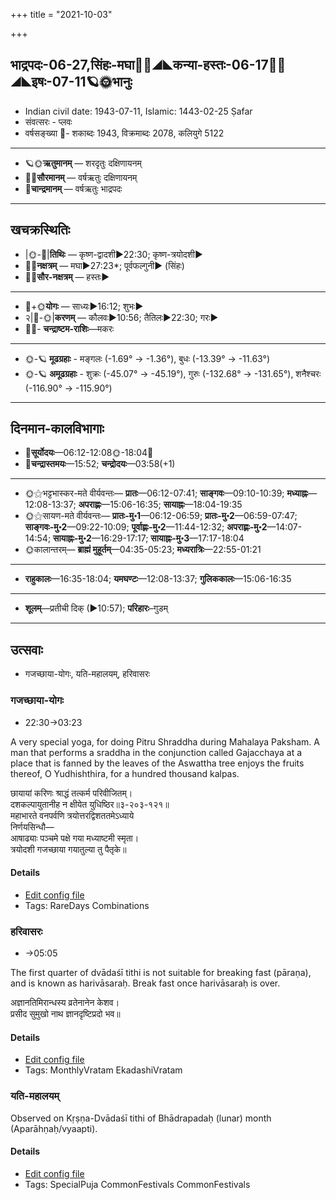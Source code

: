 +++
title = "2021-10-03"

+++
## भाद्रपदः-06-27,सिंहः-मघा🌛🌌◢◣कन्या-हस्तः-06-17🌌🌞◢◣इषः-07-11🪐🌞भानुः
- Indian civil date: 1943-07-11, Islamic: 1443-02-25 Ṣafar
- संवत्सरः - प्लवः
- वर्षसङ्ख्या 🌛- शकाब्दः 1943, विक्रमाब्दः 2078, कलियुगे 5122
___________________
- 🪐🌞**ऋतुमानम्** — शरदृतुः दक्षिणायनम्
- 🌌🌞**सौरमानम्** — वर्षऋतुः दक्षिणायनम्
- 🌛**चान्द्रमानम्** — वर्षऋतुः भाद्रपदः
___________________


## खचक्रस्थितिः
- |🌞-🌛|**तिथिः** — कृष्ण-द्वादशी►22:30; कृष्ण-त्रयोदशी►  
- 🌌🌛**नक्षत्रम्** — मघा►27:23*; पूर्वफल्गुनी► (सिंहः)  
- 🌌🌞**सौर-नक्षत्रम्** — हस्तः►  
___________________
- 🌛+🌞**योगः** — साध्यः►16:12; शुभः►  
- २|🌛-🌞|**करणम्** — कौलवः►10:56; तैतिलः►22:30; गरः►  
- 🌌🌛- **चन्द्राष्टम-राशिः**—मकरः  
___________________
- 🌞-🪐 **मूढग्रहाः** - मङ्गलः (-1.69° → -1.36°), बुधः (-13.39° → -11.63°)
- 🌞-🪐 **अमूढग्रहाः** - शुक्रः (-45.07° → -45.19°), गुरुः (-132.68° → -131.65°), शनैश्चरः (-116.90° → -115.90°)
___________________


## दिनमान-कालविभागाः
- 🌅**सूर्योदयः**—06:12-12:08🌞️-18:04🌇  
- 🌛**चन्द्रास्तमयः**—15:52; **चन्द्रोदयः**—03:58(+1)  
___________________
- 🌞⚝भट्टभास्कर-मते वीर्यवन्तः— **प्रातः**—06:12-07:41; **साङ्गवः**—09:10-10:39; **मध्याह्नः**—12:08-13:37; **अपराह्णः**—15:06-16:35; **सायाह्नः**—18:04-19:35  
- 🌞⚝सायण-मते वीर्यवन्तः— **प्रातः-मु॰1**—06:12-06:59; **प्रातः-मु॰2**—06:59-07:47; **साङ्गवः-मु॰2**—09:22-10:09; **पूर्वाह्णः-मु॰2**—11:44-12:32; **अपराह्णः-मु॰2**—14:07-14:54; **सायाह्नः-मु॰2**—16:29-17:17; **सायाह्नः-मु॰3**—17:17-18:04  
- 🌞कालान्तरम्— **ब्राह्मं मुहूर्तम्**—04:35-05:23; **मध्यरात्रिः**—22:55-01:21  
___________________
- **राहुकालः**—16:35-18:04; **यमघण्टः**—12:08-13:37; **गुलिककालः**—15:06-16:35  
___________________
- **शूलम्**—प्रतीची दिक् (►10:57); **परिहारः**–गुडम्  
___________________

## उत्सवाः
- गजच्छाया-योगः, यति-महालयम्, हरिवासरः
### गजच्छाया-योगः
- 22:30→03:23

A very special yoga, for doing Pitru Shraddha during Mahalaya Paksham. A man that performs a sraddha in the conjunction called Gajacchaya at a place that is fanned by the leaves of the Aswattha tree enjoys the fruits thereof, O Yudhishthira, for a hundred thousand kalpas.

छायायां करिणः श्राद्धं तत्कर्म परिवीजितम्।  
दशकल्पायुतानीह न क्षीयेत युधिष्ठिर॥३-२०३-१२१॥  
महाभारते वनपर्वणि त्रयोत्तरद्विशततमेऽध्याये  
निर्णयसिन्धौ—  
आषाढ्याः पञ्चमे पक्षे गया मध्याष्टमी स्मृता।  
त्रयोदशी गजच्छाया गयातुल्या तु पैतृके॥



#### Details
- [Edit config file](https://github.com/jyotisham/adyatithi/tree/master/time_focus/special-tithis/description_only/gajacchAyA-yOgaH.toml)
- Tags: RareDays Combinations


### हरिवासरः
- →05:05

The first quarter of dvādaśī tithi is not suitable for breaking fast (pāraṇa), and is known as harivāsaraḥ. Break fast once harivāsaraḥ is over.

अज्ञानतिमिरान्धस्य व्रतेनानेन केशव।  
प्रसीद सुमुखो नाथ ज्ञानदृष्टिप्रदो भव॥



#### Details
- [Edit config file](https://github.com/jyotisham/adyatithi/tree/master/time_focus/monthly/ekAdashI/description_only/harivAsaraH.toml)
- Tags: MonthlyVratam EkadashiVratam


### यति-महालयम्

Observed on Kṛṣṇa-Dvādaśī tithi of Bhādrapadaḥ (lunar) month (Aparāhṇaḥ/vyaapti). 

#### Details
- [Edit config file](https://github.com/jyotisham/adyatithi/tree/master/time_focus/misc/lunar_month/tithi/06/27/yati-mahAlayam.toml)
- Tags: SpecialPuja CommonFestivals CommonFestivals


